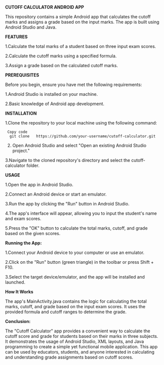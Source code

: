 **CUTOFF CALCULATOR ANDROID APP**

This repository contains a simple Android app that calculates the cutoff marks and assigns a grade based on the input marks. The app is built using Android Studio and Java.

**FEATURES** 

  1.Calculate the total marks of a student based on three input exam scores.

  2.Calculate the cutoff marks using a specified formula.

  3.Assign a grade based on the calculated cutoff marks.
  
**PREREQUISITES**

   Before you begin, ensure you have met the following requirements:

  1.Android Studio is installed on your machine.
    
  2.Basic knowledge of Android app development.
    
**INSTALLATION**

 1.Clone the repository to your local machine using the following command:


     Copy code
      git clone   https://github.com/your-username/cutoff-calculator.git
     
     
 2. Open Android Studio and select "Open an existing Android Studio project."

3.Navigate to the cloned repository's directory and select the cutoff-calculator folder.
   
**USAGE**

  1.Open the app in Android Studio.
  
  2.Connect an Android device or start an emulator.
  
  3.Run the app by clicking the "Run" button in Android Studio.
  
  4.The app's interface will appear, allowing you to input the student's name and exam scores.
  
  5.Press the "OK" button to calculate the total marks, cutoff, and grade based on the given scores.
  

 **Running the App:**

  1.Connect your Android device to your computer or use an emulator.
  
  2.Click on the "Run" button (green triangle) in the toolbar or press Shift + F10.
  
  3.Select the target device/emulator, and the app will be installed and launched.
  

**How It Works**

  The app's MainActivity.java contains the logic for calculating the total marks, cutoff, and grade based on the input exam scores. It uses the provided formula and cutoff ranges to determine the grade.

**Conclusion:**

 The "Cutoff Calculator" app provides a convenient way to calculate the cutoff score and grade for students based on their marks in three subjects. It demonstrates the usage of Android Studio, XML layouts, and Java programming to create a simple yet functional mobile application. This app can be used by educators, students, and anyone interested in calculating and understanding grade assignments based on cutoff scores.
